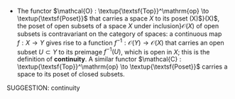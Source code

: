 -  The functor $\mathcal{O} : \textup{\textsf{Top}}^\mathrm{op} \to \textup{\textsf{Poset}}$ that carries a space $X$ to its poset (X)$}(X)$, the poset of open subsets of a space $X$ under inclusion}$\mathcal{O}(X)$ of open subsets is contravariant on the category of spaces: a continuous map $f : X \to Y$ gives rise to a function $f^{-1} : \mathcal{O}(Y) \to \mathcal{O}(X)$ that carries an open subset $U \subset Y$ to its preimage $f^{-1}(U)$, which is open in $X$; this is the definition of **continuity**. A similar functor $\mathcal{C} : \textup{\textsf{Top}}^\mathrm{op} \to \textup{\textsf{Poset}}$ carries a space to its poset of closed subsets.

SUGGESTION: continuity